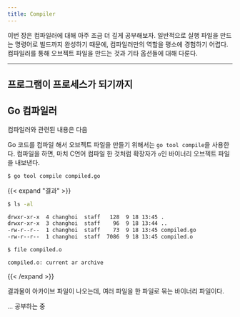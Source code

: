 ```yaml
---
title: Compiler
---
```


이번 장은 컴파일러에 대해 아주 조금 더 깊게 공부해보자. 일반적으로 실행 파일을 만드는 명령어로 빌드까지 완성하기 때문에, 컴파일러만의 역할을 평소에 경험하기 어렵다. 컴파일러를 통해 오브젝트 파일을 만드는 것과 기타 옵션들에 대해 다룬다.

--- 

## 프로그램이 프로세스가 되기까지

## Go 컴파일러

컴파일러와 관련된 내용은 다음 


Go 코드를 컴파일 해서 오브젝트 파일을 만들기 위해서는 `go tool compile`을 사용한다. 컴파일을 하면, 마치 C언어 컴파일 한 것처럼 확장자가 `o`인 바이너리 오브젝트 파일을 내보낸다.

```sh
$ go tool compile compiled.go
```

{{< expand "결과" >}}
```sh
$ ls -al

drwxr-xr-x  4 changhoi  staff   128  9 18 13:45 .
drwxr-xr-x  3 changhoi  staff    96  9 18 13:44 ..
-rw-r--r--  1 changhoi  staff    73  9 18 13:45 compiled.go
-rw-r--r--  1 changhoi  staff  7086  9 18 13:45 compiled.o

$ file compiled.o

compiled.o: current ar archive
```
{{< /expand >}}

결과물이 아카이브 파일이 나오는데, 여러 파일을 한 파일로 묶는 바이너리 파일이다. 

... 공부하는 중